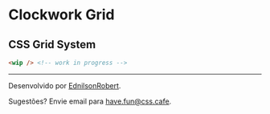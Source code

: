 # Clockwork Grid

## CSS Grid System

``` html
<wip /> <!-- work in progress -->
```

---

Desenvolvido por [EdnilsonRobert](https://ednilsonrobert.github.io/).

Sugestões? Envie email para <have.fun@css.cafe>.

